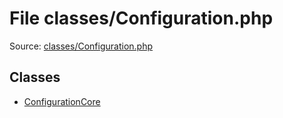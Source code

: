 File classes/Configuration.php
=========

Source: [classes/Configuration.php](https://github.com/PrestaShop/PrestaShop/blob/1.5.5.0/classes/Configuration.php)


Classes
-------

* [ConfigurationCore](class.ConfigurationCore.md)

